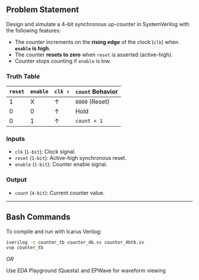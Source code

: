 ## Problem Statement

Design and simulate a 4-bit synchronous up-counter in SystemVerilog with the following features:
- The counter increments on the **rising edge** of the clock (`clk`) when **`enable` is high**.
- The counter **resets to zero** when `reset` is asserted (active-high).
- Counter stops counting if `enable` is low.


### Truth Table 

| `reset` | `enable` | `clk ↑` | `count` Behavior  |
|---------|----------|---------|--------------------|
| 1       | X        | ↑       | `0000` (Reset)     |
| 0       | 0        | ↑       | Hold               |
| 0       | 1        | ↑       | `count + 1`        |

### Inputs

- `clk` (`1-bit`): Clock signal.
- `reset` (`1-bit`): Active-high synchronous reset.
- `enable` (`1-bit`): Counter enable signal.

### Output

- `count` (`4-bit`): Current counter value.

------

## Bash Commands

To compile and run with Icarus Verilog:

```bash
iverilog -o counter_tb counter_4b.sv counter_4btb.sv
vvp counter_tb
````
*OR*

Use EDA Playground (Questa) and EPWave for waveform viewing
